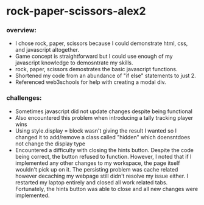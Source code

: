# rock-paper-scissors-alex2

### overview:
- I chose rock, paper, scissors because I could demonstrate html, css, and javascript altogether.
- Game concept is straightforward but I could use enough of my javascript knowledge to demosntrate my skills.
- rock, paper, scissors demostrates the basic javascript functions.
- Shortened my code from an abundance of "if else" statements to just 2.
- Referenced web3schools for help with creating a modal div.

### challenges:
- Sometimes javascript did not update changes despite being functional
- Also encountered this problem when introducing a tally tracking player wins
- Using style.display = block wasn't giving the result I wanted so I changed it to add/remove a class called "hidden" which doensntdoes not change the display type
- Encountered a difficulty with closing the hints button. Despite the code being correct, the button refused to function. However, I noted that if I implemented any other changes to my workspace, the page itself wouldn't pick up on it. The persisting problem was cache related however decaching my webpage still didn't resolve my issue either. I restarted my laptop entirely and closed all work related tabs. Fortunately, the hints button was able to close and all new changes were implemented.